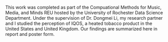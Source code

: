 This work was completed as part of the Compuational Methods for Music, Media, and Minds REU hosted by the University of Rochester Data Science Department. Under the supervision of Dr. Dongmei Li, my research partner and I studied the perception of IQOS, a heated tobacco product in the United States and United Kingdom. Our findings are summarized here in report and poster form.
